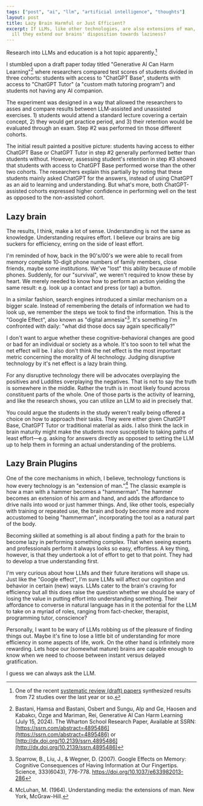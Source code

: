```yaml
---
tags: ["post", "ai", "llm", "artificial intelligence", "thoughts"]
layout: post
title: Lazy Brain Harmful or Just Efficient?
excerpt: If LLMs, like other technologies, are also extensions of man,
  ill they extend our brains' disposition towards laziness?
---
```


Research into LLMs and education is a hot topic apparently.[^research]

I stumbled upon a draft paper today titled "Generative AI Can Harm
Learning"[^harm] where researchers compared test scores of students divided in
three cohorts: students with access to "ChatGPT Base", students with access to
"ChatGPT Tutor" (a "custom math tutoring program") and students not having any
AI companion.

The experiment was designed in a way that allowed the researchers to asses and
compare results between LLM-assisted and unassisted exercises. 1) students
would attend a standard lecture covering a certain concept, 2) they would get
practice period, and 3) their retention would be evaluated through an exam.
Step #2 was performed tin those different cohorts.

The initial result painted a positive picture: students having access to either
ChatGPT Base or ChatGPT Tutor in step #2 generally performed better than
students without. However, assessing student's retention in step #3 showed that
students with access to ChatGPT Base performed worse than the other two cohorts.
The researchers explain this partially by noting that these students mainly
asked ChatGPT for the answers, instead of using ChatGPT as an aid to learning
and understanding. But what's more, both ChatGPT-assisted cohorts expressed higher
confidence in performing well on the test as opposed to the non-assisted
cohort.

## Lazy brain

The results, I think, make a lot of sense. Understanding is not the same as
knowledge. Understanding requires effort. I believe our brains are big
suckers for efficiency, erring on the side of least effort.

I'm reminded of how, back in the 90's/00's we were able to recall from memory
complete 10-digit phone numbers of family members, close friends, maybe some
institutions. We've "lost" this ability because of mobile phones. Suddenly,
for our "survival", we weren't required to know these by heart. We merely needed
to know how to perform an action yielding the same result: e.g. look up a contact
and press (or tap) a button.

In a similar fashion, search engines introduced a similar mechanism on a bigger
scale. Instead of remembering the details of information we had to look up, we
remember the steps we took to find the information. This is the "Google Effect",
also known as "digital amnesia"[^google-effect]. It's something I'm confronted with daily:
"what did those docs say again specifically?"

I don't want to argue whether these cognitive-behavioral changes are good or
bad for an individual or society as a whole. It's too soon to tell what the net
effect will be. I also don't think the net effect is the most important metric
concerning the morality of AI technology. Judging disruptive technology by
it's net effect is a lazy brain thing.

For any disruptive technology there will be advocates overplaying the positives
and Luddites overplaying the negatives. That is not to say the truth is
somewhere in the middle. Rather the truth is in most likely found across
constituent parts of the whole. One of those parts is the activity of learning,
and like the research shows, you can utilize an LLM to aid in precisely that.

You could argue the students in the study weren't really being offered a choice
on how to approach their tasks. They were either given ChatGPT Base, ChatGPT
Tutor or traditional material as aids. I also think the lack in brain maturity
might make the students more susceptible to taking paths of least effort—e.g.
asking for answers directly as opposed to setting the LLM up to help them
in forming an actual understanding of the problems.

## Lazy Brain Plugins

One of the core mechanisms in which, I believe, technology functions is how
every technology is an "extension of man."[^mcluhan] The classic example is
how a man with a hammer becomes a "hammerman". The hammer becomes an extension
of his arm and hand, and adds the affordance to drive nails into wood or just
hammer things. And, like other tools, especially with training or repeated use,
the brain and body become more and more accustomed to being "hammerman",
incorporating the tool as a natural part of the body.

Becoming skilled at something is all about finding a path for the brain to
become lazy in performing something complex. That when seeing experts and
professionals perform it always looks so easy, effortless. A key thing,
however, is that they undertook a lot of effort to get to that point. They had
to develop a true understanding first.

I'm very curious about how LLMs and their future iterations will shape us. Just
like the "Google effect", I'm sure LLMs will affect our cognition and behavior
in certain (new) ways. LLMs cater to the brain's craving for efficiency but all
this does raise the question whether we should be wary of losing the value in
putting effort into understanding something. Their affordance to converse in
natural language has in it the potential for the LLM to take on a myriad of
roles, ranging from fact-checker, therapist, programming tutor, conscience?

Personally, I want to be wary of LLMs robbing us of the pleasure of finding
things out. Maybe it's fine to lose a little bit of understanding for more
efficiency in some aspects of life, work. On the other hand is infinitely more
rewarding. Lets hope our (somewhat mature) brains are capable enough to know
when we need to choose between instant versus delayed gratification.

I guess we can always ask the LLM.

[^harm]:
    Bastani, Hamsa and Bastani, Osbert and Sungu, Alp and Ge, Haosen and
    Kabakcı, Özge and Mariman, Rei, Generative AI Can Harm Learning (July 15,
    2024). The Wharton School Research Paper, Available at SSRN:
    [https://ssrn.com/abstract=4895486](https://ssrn.com/abstract=4895486) or
    [http://dx.doi.org/10.2139/ssrn.4895486](http://dx.doi.org/10.2139/ssrn.4895486)

[^research]:
    One of the recent [systematic review (draft)
    papers](https://www.sciencedirect.com/science/article/pii/S0360131524001143#cebib0010)
    synthesized results from 72 studies over the last year or so.

[^google-effect]:
    Sparrow, B., Liu, J., & Wegner, D. (2007). Google Effects on
    Memory: Cognitive Consequences of Having Information at Our Fingertips.
    Science, 333(6043), 776-778. https://doi.org/10.1037/e633982013-286

[^mcluhan]:
    McLuhan, M. (1964). Understanding media: the extensions of man. New
    York, McGraw-Hill.
